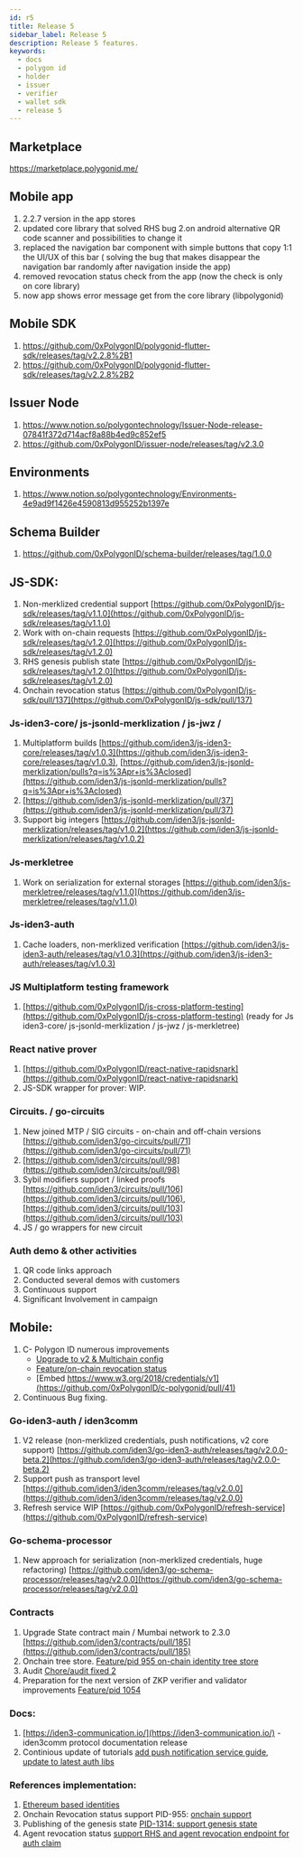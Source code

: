 ```yaml
---
id: r5
title: Release 5
sidebar_label: Release 5
description: Release 5 features.
keywords: 
  - docs
  - polygon id
  - holder
  - issuer
  - verifier
  - wallet sdk
  - release 5
---
```


## Marketplace
https://marketplace.polygonid.me/

## Mobile app
1. 2.2.7 version in the app stores
2. updated core library that solved RHS bug
2.on android alternative QR code scanner and possibilities to change it
3. replaced the navigation bar component with simple buttons that copy 1:1 the UI/UX of this bar ( solving the bug that makes disappear the navigation bar randomly after navigation inside the app)
4. removed revocation status check from the app (now the check is only on core library)
5. now app shows error message get from the core library (libpolygonid)

## Mobile SDK
1. https://github.com/0xPolygonID/polygonid-flutter-sdk/releases/tag/v2.2.8%2B1
2. https://github.com/0xPolygonID/polygonid-flutter-sdk/releases/tag/v2.2.8%2B2

## Issuer Node
1. https://www.notion.so/polygontechnology/Issuer-Node-release-07841f372d714acf8a88b4ed9c852ef5
2. https://github.com/0xPolygonID/issuer-node/releases/tag/v2.3.0

## Environments
1. https://www.notion.so/polygontechnology/Environments-4e9ad9f1426e4590813d955252b1397e

## Schema Builder
1. https://github.com/0xPolygonID/schema-builder/releases/tag/1.0.0

## JS-SDK:
1. Non-merklized credential support [https://github.com/0xPolygonID/js-sdk/releases/tag/v1.1.0](https://github.com/0xPolygonID/js-sdk/releases/tag/v1.1.0)
2. Work with on-chain requests [https://github.com/0xPolygonID/js-sdk/releases/tag/v1.2.0](https://github.com/0xPolygonID/js-sdk/releases/tag/v1.2.0)
3. RHS genesis publish state [https://github.com/0xPolygonID/js-sdk/releases/tag/v1.2.0](https://github.com/0xPolygonID/js-sdk/releases/tag/v1.2.0)
4. Onchain revocation status [https://github.com/0xPolygonID/js-sdk/pull/137](https://github.com/0xPolygonID/js-sdk/pull/137)

### Js-iden3-core/ js-jsonld-merklization / js-jwz / 
1. Multiplatform builds [https://github.com/iden3/js-iden3-core/releases/tag/v1.0.3](https://github.com/iden3/js-iden3-core/releases/tag/v1.0.3), [https://github.com/iden3/js-jsonld-merklization/pulls?q=is%3Apr+is%3Aclosed](https://github.com/iden3/js-jsonld-merklization/pulls?q=is%3Apr+is%3Aclosed)
2. [https://github.com/iden3/js-jsonld-merklization/pull/37](https://github.com/iden3/js-jsonld-merklization/pull/37)
3. Support big integers [https://github.com/iden3/js-jsonld-merklization/releases/tag/v1.0.2](https://github.com/iden3/js-jsonld-merklization/releases/tag/v1.0.2)

### Js-merkletree
1. Work on serialization for external storages [https://github.com/iden3/js-merkletree/releases/tag/v1.1.0](https://github.com/iden3/js-merkletree/releases/tag/v1.1.0)

### Js-iden3-auth
1. Cache loaders, non-merklized verification [https://github.com/iden3/js-iden3-auth/releases/tag/v1.0.3](https://github.com/iden3/js-iden3-auth/releases/tag/v1.0.3)

### JS Multiplatform testing framework
1. [https://github.com/0xPolygonID/js-cross-platform-testing](https://github.com/0xPolygonID/js-cross-platform-testing) (ready for Js iden3-core/ js-jsonld-merklization / js-jwz / js-merkletree)

### React native prover
1. [https://github.com/0xPolygonID/react-native-rapidsnark](https://github.com/0xPolygonID/react-native-rapidsnark)
2. JS-SDK wrapper for prover: WIP.

### Circuits. / go-circuits
1. New joined MTP / SIG circuits - on-chain and off-chain versions [https://github.com/iden3/go-circuits/pull/71](https://github.com/iden3/go-circuits/pull/71)
2. [https://github.com/iden3/circuits/pull/98](https://github.com/iden3/circuits/pull/98)
3. Sybil modifiers support / linked proofs [https://github.com/iden3/circuits/pull/106](https://github.com/iden3/circuits/pull/106), [https://github.com/iden3/circuits/pull/103](https://github.com/iden3/circuits/pull/103)
4. JS / go wrappers for new circuit

### Auth demo & other activities
1. QR code links approach
2. Conducted several demos with customers
3. Continuous support
4. Significant Involvement in campaign

## Mobile:
1. C- Polygon ID numerous improvements
   - [Upgrade to v2 & Multichain config](https://github.com/0xPolygonID/c-polygonid/pull/37)
   - [Feature/on-chain revocation status](https://github.com/0xPolygonID/c-polygonid/pull/34)
   - [Embed https://www.w3.org/2018/credentials/v1](https://github.com/0xPolygonID/c-polygonid/pull/41)
2. Continuous Bug fixing.

### Go-iden3-auth / iden3comm
1. V2 release (non-merklized credentials, push notifications, v2 core support) [https://github.com/iden3/go-iden3-auth/releases/tag/v2.0.0-beta.2](https://github.com/iden3/go-iden3-auth/releases/tag/v2.0.0-beta.2)
2. Support push as transport level [https://github.com/iden3/iden3comm/releases/tag/v2.0.0](https://github.com/iden3/iden3comm/releases/tag/v2.0.0)
3. Refresh service WIP [https://github.com/0xPolygonID/refresh-service](https://github.com/0xPolygonID/refresh-service)

### Go-schema-processor
1. New approach for serialization (non-merklized credentials, huge refactoring) [https://github.com/iden3/go-schema-processor/releases/tag/v2.0.0](https://github.com/iden3/go-schema-processor/releases/tag/v2.0.0)

### Contracts
1. Upgrade State contract main / Mumbai network to 2.3.0 [https://github.com/iden3/contracts/pull/185](https://github.com/iden3/contracts/pull/185)
2. Onchain tree store. [Feature/pid 955 on-chain identity tree store](https://github.com/iden3/contracts/pull/180)
3. Audit [Chore/audit fixed 2](https://github.com/iden3/contracts/pull/177)
4. Preparation for the next version of ZKP verifier and validator improvements [Feature/pid 1054](https://github.com/iden3/contracts/pull/170)

### Docs:
1. [https://iden3-communication.io/](https://iden3-communication.io/) - iden3comm protocol documentation
release
2. Continious update of tutorials [add push notification service guide](https://devs.polygonid.com/docs/wallet/push-notification/), [update to latest auth libs](https://github.com/0xPolygonID/tutorials/pull/87)

### References implementation:
1. [Ethereum based identities](https://github.com/iden3/identity-server/pull/287)
2. Onchain Revocation status support PID-955: [onchain support](https://github.com/iden3/identity-server/pull/305)
3. Publishing of the genesis state [PID-1314: support genesis state](https://github.com/iden3/identity-server/pull/292)
4. Agent revocation status [support RHS and agent revocation endpoint for auth claim](https://github.com/iden3/identity-server/pull/290)
